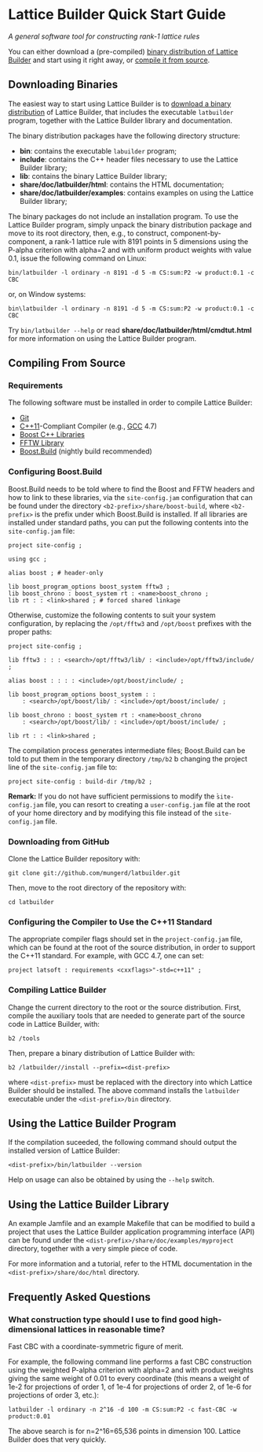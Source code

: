 # Lattice Builder Quick Start Guide

_A general software tool for constructing rank-1 lattice rules_

You can either download a (pre-compiled) [binary  distribution of Lattice
Builder](#downloading-binaries) and start using it
right away, or [compile it from source](#compiling-from-source).


## Downloading Binaries

The easiest way to start using Lattice Builder is to [download a binary
distribution](https://github.com/mungerd/latbuilder/downloads) of Lattice
Builder, that includes the executable `latbuilder` program, together with
the Lattice Builder library and documentation.

The binary distribution packages have the following directory structure:

* **bin**: contains the executable `labuilder` program;
* **include**: contains the C++ header files necessary to use the Lattice
  Builder library;
* **lib**: contains the binary Lattice Builder library;
* **share/doc/latbuilder/html**: contains the HTML documentation;
* **share/doc/latbuilder/examples**: contains examples on using the Lattice
  Builder library;

The binary packages do not include an installation program.  To use the Lattice
Builder program, simply unpack the binary distribution package and move to its
root directory, then, e.g., to construct, component-by-component, a rank-1
lattice rule with 8191 points in 5 dimensions using the P-alpha criterion with
alpha=2 and with uniform product weights with value 0.1, issue the following
command on Linux:

	bin/latbuilder -l ordinary -n 8191 -d 5 -m CS:sum:P2 -w product:0.1 -c CBC

or, on Window systems:

	bin\latbuilder -l ordinary -n 8191 -d 5 -m CS:sum:P2 -w product:0.1 -c CBC

Try `bin/latbuilder --help` or read **share/doc/latbuilder/html/cmdtut.html**
for more information on using the Lattice Builder program.


## Compiling From Source

### Requirements

The following software must be installed in order to compile Lattice Builder:

* [Git](http://git-scm.com/)
* [C++11](http://www.iso.org/iso/iso_catalogue/catalogue_tc/catalogue_detail.htm?csnumber=50372)-Compliant Compiler (e.g., [GCC](http://gcc.gnu.org) 4.7)
* [Boost C++ Libraries](http://www.boost.org/)
* [FFTW Library](http://www.fftw.org/)
* [Boost.Build](http://www.boost.org/boost-build2/) (nightly build recommended)


### Configuring Boost.Build

Boost.Build needs to be told where to find the Boost and FFTW headers and how to
link to these libraries, via the `site-config.jam` configuration that can be
found under the directory `<b2-prefix>/share/boost-build`, where `<b2-prefix>`
is the prefix under which Boost.Build is installed.  If all libraries are
installed under standard paths, you can put the following contents into the
`site-config.jam` file:

	project site-config ;

	using gcc ;

	alias boost ; # header-only

	lib boost_program_options boost_system fftw3 ;
	lib boost_chrono : boost_system rt : <name>boost_chrono ;
	lib rt : : <link>shared ; # forced shared linkage

Otherwise, customize the following contents to suit your system configuration,
by replacing the `/opt/fftw3` and `/opt/boost` prefixes with the proper paths:

	project site-config ;
	
	lib fftw3 : : : <search>/opt/fftw3/lib/ : <include>/opt/fftw3/include/ ;

	alias boost : : : : <include>/opt/boost/include/ ;
	
	lib boost_program_options boost_system : :
		: <search>/opt/boost/lib/ : <include>/opt/boost/include/ ;

	lib boost_chrono : boost_system rt : <name>boost_chrono
		: <search>/opt/boost/lib/ : <include>/opt/boost/include/ ;

	lib rt : : <link>shared ;

The compilation process generates intermediate files; Boost.Build can be told to
put them in the temporary directory `/tmp/b2` b changing the project line of the
`site-config.jam` file to:

	project site-config : build-dir /tmp/b2 ;

**Remark:** If you do not have sufficient permissions to modify
the ̀`site-config.jam` file, you can resort to creating a `user-config.jam` file
at the root of your home directory and by modifying this file instead of the
`site-config.jam` file.


### Downloading from GitHub

Clone the Lattice Builder repository with:

	git clone git://github.com/mungerd/latbuilder.git

Then, move to the root directory of the repository with:

	cd latbuilder


### Configuring the Compiler to Use the C++11 Standard

The appropriate compiler flags should set in the `project-config.jam` file,
which can be found at the root of the source distribution, in order to support
the C++11 standard.  For example, with GCC 4.7, one can set:

	project latsoft : requirements <cxxflags>"-std=c++11" ;


### Compiling Lattice Builder

Change the current directory to the root or the source distribution.
First, compile the auxiliary tools that are needed to generate part of the
source code in Lattice Builder, with:

	b2 /tools

Then, prepare a binary distribution of Lattice Builder with:

	b2 /latbuilder//install --prefix=<dist-prefix>

where `<dist-prefix>` must be replaced with the directory into which Lattice
Builder should be installed.  The above command installs the `latbuilder`
executable under the `<dist-prefix>/bin` directory.


## Using the Lattice Builder Program

If the compilation suceeded, the following command should output the installed 
version of Lattice Builder:

	<dist-prefix>/bin/latbuilder --version

Help on usage can also be obtained by using the `--help` switch.


## Using the Lattice Builder Library

An example Jamfile and an example Makefile that can be modified to build a
project that uses the Lattice Builder application programming interface (API)
can be found under the `<dist-prefix>/share/doc/examples/myproject` directory,
together with a very simple piece of code.

For more information and a tutorial, refer to the HTML documentation in the
`<dist-prefix>/share/doc/html` directory.


## Frequently Asked Questions

### What construction type should I use to find good high-dimensional lattices in reasonable time?

Fast CBC with a coordinate-symmetric figure of merit.

For example, the following command line performs a fast CBC construction using
the weighted P-alpha criterion with alpha=2 and with product weights giving
the same weight of 0.01 to every coordinate (this means a weight of 1e-2
for projections of order 1, of 1e-4 for projections of order 2, of 1e-6 for
projections of order 3, etc.):

	latbuilder -l ordinary -n 2^16 -d 100 -m CS:sum:P2 -c fast-CBC -w product:0.01

The above search is for n=2^16=65,536 points in dimension 100.  Lattice Builder
does that very quickly.


